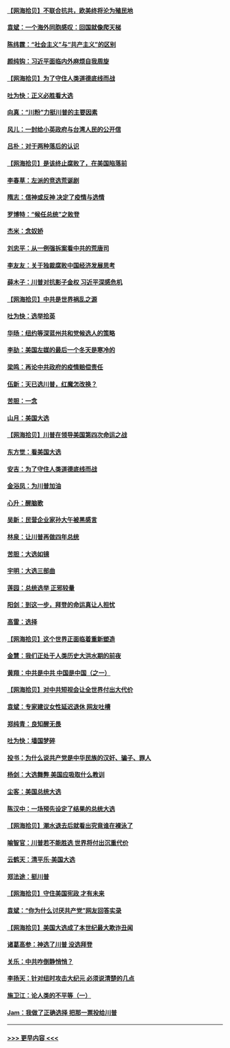 #### [【网海拾贝】不联合抗共，欧美终将沦为殖民地](../pages/nsc993/n12565068.md?t=11212051) 
#### [袁斌：一个海外同胞感叹：回国就像爬天梯](../pages/nsc993/n12564986.md?t=11212051) 
#### [陈纬霆：“社会主义”与“共产主义”的区别](../pages/nsc993/n12562417.md?t=11212051) 
#### [颜纯钩：习近平面临内外麻烦自我周旋](../pages/nsc993/n12563356.md?t=11212051) 
#### [【网海拾贝】为了守住人类道德底线而战](../pages/nsc993/n12562542.md?t=11212051) 
#### [吐为快：正义必胜看大选](../pages/nsc993/n12561967.md?t=11212051) 
#### [向真：“川粉”力挺川普的主要因素](../pages/nsc993/n12560774.md?t=11212051) 
#### [风儿：一封给小英政府与台湾人民的公开信](../pages/nsc993/n12560581.md?t=11212051) 
#### [吕朴：对于两种落后的认识](../pages/nsc993/n12560492.md?t=11212051) 
#### [【网海拾贝】是该终止腐败了，在美国陷落前](../pages/nsc993/n12559936.md?t=11212051) 
#### [李春草：左派的竞选荒诞剧](../pages/nsc993/n12558380.md?t=11212051) 
#### [隋志：信神或反神 决定了疫情与选情](../pages/nsc993/n12558255.md?t=11212051) 
#### [罗博特：“候任总统”之败登](../pages/nsc993/n12558189.md?t=11212051) 
#### [杰米：念奴娇](../pages/nsc993/n12558174.md?t=11212051) 
#### [刘忠平：从一例强拆案看中共的荒唐司](../pages/nsc993/n12558036.md?t=11212051) 
#### [李友友：关于独裁腐败中国经济发展思考](../pages/nsc993/n12558004.md?t=11212051) 
#### [薛木子：川普对抗影子金权 习近平深感危机](../pages/nsc993/n12557342.md?t=11212051) 
#### [【网海拾贝】中共是世界祸乱之源](../pages/nsc993/n12555353.md?t=11212051) 
#### [吐为快：选举拾英](../pages/nsc993/n12555041.md?t=11212051) 
#### [华旸：纽约等深蓝州共和党候选人的策略](../pages/nsc993/n12554309.md?t=11212051) 
#### [李劼：美国左媒的最后一个冬天是寒冷的](../pages/nsc993/n12552947.md?t=11212051) 
#### [梁鸣：再论中共政府的疫情赔偿责任](../pages/nsc993/n12553012.md?t=11212051) 
#### [伍新：天已选川普，红魔怎改换？](../pages/nsc993/n12552970.md?t=11212051) 
#### [苦胆：一念](../pages/nsc993/n12552957.md?t=11212051) 
#### [山月：美国大选](../pages/nsc993/n12552446.md?t=11212051) 
#### [【网海拾贝】川普在领导美国第四次命运之战](../pages/nsc993/n12551973.md?t=11212051) 
#### [东方觉：看美国大选](../pages/nsc993/n12551647.md?t=11212051) 
#### [安吉：为了守住人类道德底线而战](../pages/nsc993/n12551111.md?t=11212051) 
#### [金浴凤：为川普加油](../pages/nsc993/n12551085.md?t=11212051) 
#### [心升：醒脑歌](../pages/nsc993/n12550984.md?t=11212051) 
#### [吴新：民营企业家孙大午被黑感言](../pages/nsc993/n12550656.md?t=11212051) 
#### [林泉：让川普再做四年总统](../pages/nsc993/n12550640.md?t=11212051) 
#### [苦胆：大选如镜](../pages/nsc993/n12550630.md?t=11212051) 
#### [宇明：大选三部曲](../pages/nsc993/n12550603.md?t=11212051) 
#### [莲园：总统选举 正邪较量](../pages/nsc993/n12550594.md?t=11212051) 
#### [阳剑：到这一步，拜登的命运真让人担忧](../pages/nsc993/n12549093.md?t=11212051) 
#### [高雷：选择](../pages/nsc993/n12549087.md?t=11212051) 
#### [【网海拾贝】这个世界正面临着重新塑造](../pages/nsc993/n12548326.md?t=11212051) 
#### [金慧：我们正处于人类历史大洪水期的前夜](../pages/nsc993/n12547914.md?t=11212051) 
#### [黄翔：中共是中共 中国是中国（之一）](../pages/nsc993/n12547576.md?t=11212051) 
#### [【网海拾贝】对中共短视会让全世界付出大代价](../pages/nsc993/n12546043.md?t=11212051) 
#### [袁斌：专家建议女性延迟退休 网友吐槽](../pages/nsc993/n12545424.md?t=11212051) 
#### [郑纯青：良知醒无畏](../pages/nsc993/n12545394.md?t=11212051) 
#### [吐为快：墙国梦碎](../pages/nsc993/n12545309.md?t=11212051) 
#### [投书：为什么说共产党是中华民族的汉奸、骗子、罪人](../pages/nsc993/n12545089.md?t=11212051) 
#### [杨剑：大选舞弊 美国应吸取什么教训](../pages/nsc993/n12543937.md?t=11212051) 
#### [尘客：美国总统大选](../pages/nsc993/n12543828.md?t=11212051) 
#### [陈汉中：一场预先设定了结果的总统大选](../pages/nsc993/n12543564.md?t=11212051) 
#### [【网海拾贝】潮水退去后就看出究竟谁在裸泳了](../pages/nsc993/n12543321.md?t=11212051) 
#### [喻智官：川普若不能胜选 世界将付出沉重代价](../pages/nsc993/n12541352.md?t=11212051) 
#### [云鹤天：清平乐‧美国大选](../pages/nsc993/n12540916.md?t=11212051) 
#### [郑法途：挺川普](../pages/nsc993/n12540898.md?t=11212051) 
#### [【网海拾贝】守住美国宪政 才有未来](../pages/nsc993/n12540423.md?t=11212051) 
#### [袁斌：“你为什么讨厌共产党”网友回答实录](../pages/nsc993/n12540208.md?t=11212051) 
#### [【网海拾贝】美国大选成了本世纪最大欺诈丑闻](../pages/nsc993/n12538029.md?t=11212051) 
#### [诸葛高参：神选了川普 没选拜登](../pages/nsc993/n12537664.md?t=11212051) 
#### [关乐：中共咋倒静悄悄？](../pages/nsc993/n12537615.md?t=11212051) 
#### [李扬天：针对纽时攻击大纪元 必须说清楚的几点](../pages/nsc993/n12536001.md?t=11212051) 
#### [施卫江：论人类的不平等（一）](../pages/nsc993/n12535700.md?t=11212051) 
#### [Jam：我做了正确选择 把那一票投给川普](../pages/nsc993/n12535743.md?t=11212051) 

----
#### [ >>> 更早内容 <<< ](../indexes/nsc993-earlier.md)
